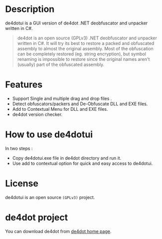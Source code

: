 Description
========
de4dotui is a GUI version of de4dot .NET deobfuscator and unpacker written in C#.

> de4dot is an open source (GPLv3) .NET deobfuscator and unpacker written in C#. It will try its best to restore a packed and obfuscated assembly to almost the original assembly. Most of the obfuscation can be completely restored (eg. string encryption), but symbol renaming is impossible to restore since the original names aren't (usually) part of the obfuscated assembly.

Features
========
- Support Single and multiple drag and drop files .
- Detect obfuscators/packers and De-Obfuscate DLL and EXE files.
- Add to Contextual Menu for DLL and EXE files.
- de4dot version checker.


How to use de4dotui 
========
In two steps :
- Copy de4dotui.exe file in de4dot directory and run it.
- Use add to contextual option for quick and easy access to de4dotui.

License
========
de4dotui is an open source ```(GPLv3)``` project.

de4dot project
========
You can download de4dot from [de4dot home page].


[de4dot home page]:https://github.com/0xd4d/de4dot/


